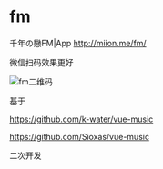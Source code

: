 # fm
千年の戀FM|App http://miion.me/fm/

微信扫码效果更好

 ![fm二维码](http://ww2.sinaimg.cn/large/005zWjpnly1fnv2cudganj307s07sdfl.jpg)

基于 

https://github.com/k-water/vue-music 

https://github.com/Sioxas/vue-music

二次开发



